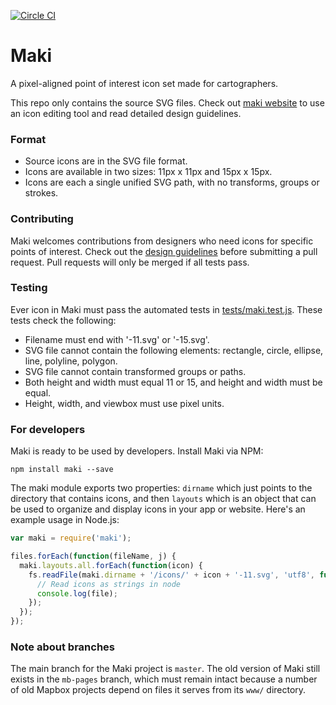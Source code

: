 [![Circle CI](https://circleci.com/gh/mapbox/maki-2.svg?style=svg)](https://circleci.com/gh/mapbox/maki-2)

# Maki

A pixel-aligned point of interest icon set made for cartographers.

This repo only contains the source SVG files. Check out [maki website](mapbox.com/maki-icons) to use an icon editing tool and read detailed design guidelines.

### Format

- Source icons are in the SVG file format.
- Icons are available in two sizes: 11px x 11px and 15px x 15px.
- Icons are each a single unified SVG path, with no transforms, groups or strokes.

### Contributing

Maki welcomes contributions from designers who need icons for specific points of interest. Check out the [design guidelines](https://www.mapbox.com/maki-icons/guidelines/) before submitting a pull request. Pull requests will only be merged if all tests pass.

### Testing

Ever icon in Maki must pass the automated tests in [tests/maki.test.js](https://github.com/mapbox/maki/tree/mb-pages/test/maki.test.js). These tests check the following:

- Filename must end with '-11.svg' or '-15.svg'.
- SVG file cannot contain the following elements: rectangle, circle, ellipse, line, polyline, polygon.
- SVG file cannot contain transformed groups or paths.
- Both height and width must equal 11 or 15, and height and width must be equal.
- Height, width, and viewbox must use pixel units.

### For developers

Maki is ready to be used by developers. Install Maki via NPM:

```
npm install maki --save
```

The maki module exports two properties: `dirname` which just points to the directory that contains icons, and then `layouts` which is an object that can be used to organize and display icons in your app or website. Here's an example usage in Node.js:

``` js
var maki = require('maki');

files.forEach(function(fileName, j) {
  maki.layouts.all.forEach(function(icon) {
    fs.readFile(maki.dirname + '/icons/' + icon + '-11.svg', 'utf8', function(err, file) {
      // Read icons as strings in node
      console.log(file);
    });
  });
});

```

### Note about branches

The main branch for the Maki project is `master`. The old version of Maki still exists in the `mb-pages` branch, which must remain intact because a number of old Mapbox projects depend on files it serves from its `www/` directory.